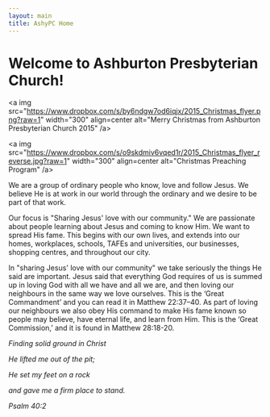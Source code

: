 ```yaml
---
layout: main
title: AshyPC Home
---
```


# Welcome to Ashburton Presbyterian Church!

<a img src="https://www.dropbox.com/s/by6ndgw7od6iqjx/2015_Christmas_flyer.png?raw=1" width="300" align=center alt="Merry Christmas from Ashburton Presbyterian Church 2015" /a>

<a img src="https://www.dropbox.com/s/o9skdmiv6vqed1r/2015_Christmas_flyer_reverse.jpg?raw=1" width="300" align=center alt="Christmas Preaching Program" /a>


We are a group of ordinary people who know, love and follow Jesus. We believe He is at work in our world through the ordinary and we desire to be part of that work.

Our focus is "Sharing Jesus' love with our community." We are passionate about people learning about Jesus and coming to know Him. We want to spread His fame. This begins with our own lives, and extends into our homes, workplaces, schools, TAFEs and universities, our businesses, shopping centres, and throughout our city.

In "sharing Jesus' love with our community" we take seriously the things He said are important. Jesus said that everything God requires of us is summed up in loving God with all we have and all we are, and then loving our neighbours in the same way we love ourselves. This is the ‘Great Commandment’ and you can read it in Matthew 22:37–40. As part of loving our neighbours we also obey His command to make His fame known so people may believe, have eternal life, and learn from Him. This is the ‘Great Commission,’ and it is found in Matthew 28:18-20.

_Finding solid ground in Christ_

_He lifted me out of the pit;_

_He set my feet on a rock_

_and gave me a firm place to stand._

_Psalm 40:2_

